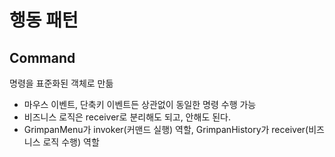 # 행동 패턴

## Command

명령을 표준화된 객체로 만듦

- 마우스 이벤트, 단축키 이벤트든 상관없이 동일한 명령 수행 가능
- 비즈니스 로직은 receiver로 분리해도 되고, 안해도 된다.
- GrimpanMenu가 invoker(커맨드 실행) 역할, GrimpanHistory가 receiver(비즈니스 로직 수행) 역할
